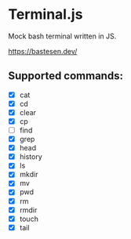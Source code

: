 # Terminal.js

Mock bash terminal written in JS.

https://bastesen.dev/

## Supported commands:
- [x] cat
- [x] cd
- [x] clear
- [x] cp
- [ ] find
- [x] grep
- [x] head
- [x] history
- [x] ls
- [x] mkdir
- [x] mv
- [x] pwd
- [x] rm
- [x] rmdir
- [x] touch
- [x] tail